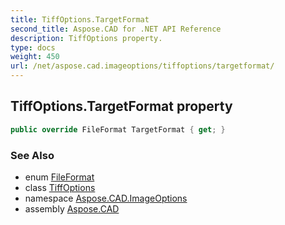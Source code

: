 ```yaml
---
title: TiffOptions.TargetFormat
second_title: Aspose.CAD for .NET API Reference
description: TiffOptions property. 
type: docs
weight: 450
url: /net/aspose.cad.imageoptions/tiffoptions/targetformat/
---
```

## TiffOptions.TargetFormat property

```csharp
public override FileFormat TargetFormat { get; }
```

### See Also

* enum [FileFormat](../../../aspose.cad/fileformat/)
* class [TiffOptions](../)
* namespace [Aspose.CAD.ImageOptions](../../tiffoptions/)
* assembly [Aspose.CAD](../../../)


